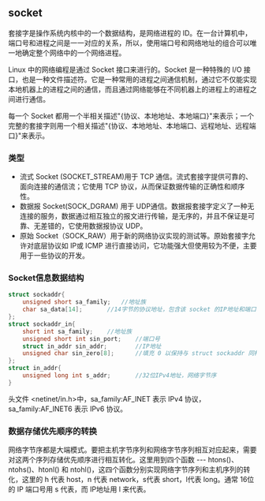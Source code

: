 ## socket

套接字是操作系统内核中的一个数据结构，是网络进程的 ID。在一台计算机中，端口号和进程之间是一一对应的关系，所以，使用端口号和网络地址的组合可以唯一地确定整个网络中的一个网络进程。

Linux 中的网络编程是通过 Socket 接口来进行的。Socket 是一种特殊的 I/O 接口，也是一种文件描述符。它是一种常用的进程之间通信机制，通过它不仅能实现本地机器上的进程之间的通信，而且通过网络能够在不同机器上的进程上的进程之间进行通信。

每一个 Socket 都用一个半相关描述"{协议、本地地址、本地端口}"来表示；一个完整的套接字则用一个相关描述"{协议、本地地址、本地端口、远程地址、远程端口}"来表示。

### 类型

- 流式 Socket (SOCKET_STREAM)用于 TCP 通信。流式套接字提供可靠的、面向连接的通信流；它使用 TCP 协议，从而保证数据传输的正确性和顺序性。
- 数据报 Socket(SOCK_DGRAM) 用于 UDP通信。数据报套接字定义了一种无连接的服务，数据通过相互独立的报文进行传输，是无序的，并且不保证是可靠、无差错的，它使用数据报协议 UDP。
- 原始 Socket（SOCK_RAW）用于新的网络协议实现的测试等。原始套接字允许对底层协议如 IP或 ICMP 进行直接访问，它功能强大但使用较为不便，主要用于一些协议的开发。

### Socket信息数据结构

```c
struct sockaddr{
    unsigned short sa_family;	//地址族
    char sa_data[14];		//14字节的协议地址，包含该 socket 的IP地址和端口号
};
struct sockaddr_in{
    short int sa_family;	//地址族
    unsigned short int sin_port;	//端口号
    struct in_addr sin_addr;		//IP地址
    unsigned char sin_zero[8];		//填充 0 以保持与 struct sockaddr 同样大小
};
struct in_addr{
    unsigned long int s_addr;		//32位IPv4地址，网络字节序
}
```

头文件 <netinet/in.h>中，sa_family:AF_INET 表示 IPv4 协议，sa_family:AF_INET6 表示 IPv6 协议。

### 数据存储优先顺序的转换

网络字节序都是大端模式。要把主机字节序列和网络字节序列相互对应起来，需要对这两个序列存储优先顺序进行相互转化。这里用到四个函数 --- htons()、ntohs()、htonl() 和 ntohl()，这四个函数分别实现网络字节序列和主机序列的转化，这里的 h 代表 host，n 代表 network，s代表 short，l代表 long。通常 16位的 IP 端口号用 s 代表，而  IP地址用 l 来代表。